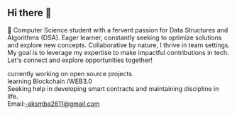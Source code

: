 ## Hi there 👋
🚀 Computer Science student with a fervent passion for Data Structures and Algorithms (DSA). Eager learner, constantly seeking to optimize solutions and explore new concepts. Collaborative by nature, I thrive in team settings. My goal is to leverage my expertise to make impactful contributions in tech. Let's connect and explore opportunities together!
<br>

currently working on open source projects.<br>
learning Blockchain /WEB3.0<br>
Seeking help in developing smart contracts and maintaining discipline in life.<br>
Email:-aksmba2611@gmail.com

